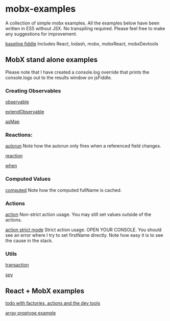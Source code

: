 # mobx-examples
A collection of simple mobx examples.  All the examples below have been written in ES5 without JSX.  No transpiling required.
Please feel free to make any suggestions for improvement.

[baseline fiddle](https://jsfiddle.net/gh/get/library/pure/mattruby/mobx-examples/tree/master/baseline)
Includes React, lodash, mobx, mobxReact, mobxDevtools

## MobX stand alone examples
Please note that I have created a console.log override that prints the
console.logs out to the results window on jsFiddle.

### Creating Observables

[observable](https://jsfiddle.net/gh/get/library/pure/mattruby/mobx-examples/tree/master/35-observable)

[extendObservable](https://jsfiddle.net/gh/get/library/pure/mattruby/mobx-examples/tree/master/30-extendObservable)

[asMap](https://jsfiddle.net/gh/get/library/pure/mattruby/mobx-examples/tree/master/40-map)

### Reactions:

[autorun](https://jsfiddle.net/gh/get/library/pure/mattruby/mobx-examples/tree/master/00-autorun)
Note how the autorun only fires when a referenced field changes.

[reaction](https://jsfiddle.net/gh/get/library/pure/mattruby/mobx-examples/tree/master/70-reaction)

[when](https://jsfiddle.net/gh/get/library/pure/mattruby/mobx-examples/tree/master/60-when)

### Computed Values

[computed](https://jsfiddle.net/gh/get/library/pure/mattruby/mobx-examples/tree/master/10-computed)
Note how the computed fullName is cached.

### Actions

[action](https://jsfiddle.net/gh/get/library/pure/mattruby/mobx-examples/tree/master/50-action)
Non-strict action usage.  You may still set values outside of the actions.

[action strict mode](https://jsfiddle.net/gh/get/library/pure/mattruby/mobx-examples/tree/master/51-action-strict)
Strict action usage.  OPEN YOUR CONSOLE.  You should see an error where I try to set firstName directly.
Note how easy it is to see the cause in the stack.

### Utils

[transaction](https://jsfiddle.net/gh/get/library/pure/mattruby/mobx-examples/tree/master/20-transaction)

[spy](https://jsfiddle.net/gh/get/library/pure/mattruby/mobx-examples/tree/master/80-spy)

## React + MobX examples

[todo with factories, actions and the dev tools](https://jsfiddle.net/gh/get/library/pure/mattruby/mobx-examples/tree/master/react-examples/00-todo)

[array proptype example](https://jsfiddle.net/gh/get/library/pure/mattruby/mobx-examples/tree/master/react-examples/10-array-propType)
